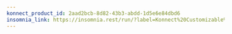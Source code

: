 ```yaml
---
konnect_product_id: 2aad2bcb-8d82-43b3-abdd-1d5e6e84dbd6
insomnia_link: https://insomnia.rest/run/?label=Konnect%20Customizable%20Portal&uri=https%3A%2F%2Fraw.githubusercontent.com%2FKong%2Fdocs.konghq.com%2Fmain%2Fapi-specs%2FKonnect%2Fv2%2Fyaml%2Fportal-api.yaml
---
```

